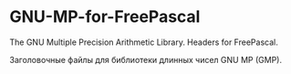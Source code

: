 # GNU-MP-for-FreePascal
The GNU Multiple Precision Arithmetic Library. Headers for FreePascal.

Заголовочные файлы для библиотеки длинных чисел GNU MP (GMP).
